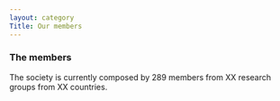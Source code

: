 ```yaml
---
layout: category
Title: Our members
---
```


<div class="section organizing board">
<h3 class="section-title underline">The members</h3>  
<div class="section">
  <p> The society is currently composed by 289 members from XX research groups from XX countries.</p>
